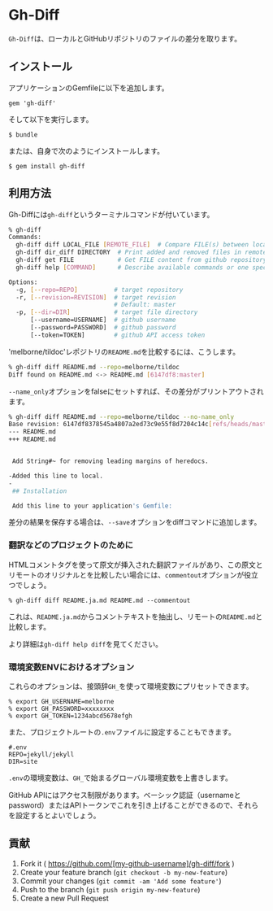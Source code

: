 # Gh-Diff

<!--original
# Gh-Diff
-->

`Gh-Diff`は、ローカルとGitHubリポジトリのファイルの差分を取ります。

<!--original
Take diffs between local and a github repository files.
-->

## インストール

<!--original
## Installation
-->

アプリケーションのGemfileに以下を追加します。

<!--original
Add this line to your application's Gemfile:
-->

    gem 'gh-diff'


<!--original
    gem 'gh-diff'

-->

そして以下を実行します。

<!--original
And then execute:
-->

    $ bundle


<!--original
    $ bundle

-->

または、自身で次のようにインストールします。

<!--original
Or install it yourself as:
-->

    $ gem install gh-diff


<!--original
    $ gem install gh-diff

-->

## 利用方法

<!--original
## Usage
-->

Gh-Diffには`gh-diff`というターミナルコマンドが付いています。

<!--original
Gh-Diff have `gh-diff` terminal command.
-->

```bash
% gh-diff
Commands:
  gh-diff diff LOCAL_FILE [REMOTE_FILE]  # Compare FILE(s) between local and remote repository. LOCAL_FILE can be DIRECTORY.
  gh-diff dir_diff DIRECTORY  # Print added and removed files in remote repository
  gh-diff get FILE            # Get FILE content from github repository
  gh-diff help [COMMAND]      # Describe available commands or one specific command

Options:
  -g, [--repo=REPO]          # target repository
  -r, [--revision=REVISION]  # target revision
                             # Default: master
  -p, [--dir=DIR]            # target file directory
      [--username=USERNAME]  # github username
      [--password=PASSWORD]  # github password
      [--token=TOKEN]        # github API access token
```

<!--original
```bash
% gh-diff
Commands:
  gh-diff diff LOCAL\_FILE [REMOTE\_FILE]  # Compare FILE(s) between local and remote repository. LOCAL_FILE can be DIRECTORY.
  gh-diff dir_diff DIRECTORY  # Print added and removed files in remote repository
  gh-diff get FILE            # Get FILE content from github repository
  gh-diff help [COMMAND]      # Describe available commands or one specific command

Options:
  -g, [--repo=REPO]          # target repository
  -r, [--revision=REVISION]  # target revision
                             # Default: master
  -p, [--dir=DIR]            # target file directory
      [--username=USERNAME]  # github username
      [--password=PASSWORD]  # github password
      [--token=TOKEN]        # github API access token
```
-->

'melborne/tildoc'レポジトリの`README.md`を比較するには、こうします。

<!--original
To take diff of `README.md` for 'melborne/tildoc' repo, do this;
-->

```bash
% gh-diff diff README.md --repo=melborne/tildoc
Diff found on README.md <-> README.md [6147df8:master]
```

<!--original
```bash
% gh-diff diff README.md --repo=melborne/tildoc
Diff found on README.md <-> README.md [6147df8:master]
```
-->

`--name_only`オプションをfalseにセットすれば、その差分がプリントアウトされます。

<!--original
By setting `--name_only` option false, the diff will be print out.
-->

```bash
% gh-diff diff README.md --repo=melborne/tildoc --no-name_only
Base revision: 6147df8378545a4807a2ed73c9e55f8d7204c14c[refs/heads/master]
--- README.md
+++ README.md


 Add String#~ for removing leading margins of heredocs.

-Added this line to local.
-
 ## Installation

 Add this line to your application's Gemfile:
```

<!--original
```bash
% gh-diff diff README.md --repo=melborne/tildoc --no-name_only
Base revision: 6147df8378545a4807a2ed73c9e55f8d7204c14c[refs/heads/master]
--- README.md
+++ README.md


 Add String#~ for removing leading margins of heredocs.

-Added this line to local.
-
 ## Installation

 Add this line to your application's Gemfile:
```
-->

差分の結果を保存する場合は、`--save`オプションをdiffコマンドに追加します。

<!--original
To save the result of diff, put `--save` option to diff command.
-->

### 翻訳などのプロジェクトのために

<!--original
### For Translation-like project
-->

HTMLコメントタグを使って原文が挿入された翻訳ファイルがあり、この原文とリモートのオリジナルとを比較したい場合には、`commentout`オプションが役立つでしょう。

<!--original
If you have translated files in which original text inserted with
html comment tags, and want to compare the original with the remote,
`commentout` option helps you.
-->

    % gh-diff diff README.ja.md README.md --commentout


<!--original
    % gh-diff diff README.ja.md README.md --commentout

-->

これは、`README.ja.md`からコメントテキストを抽出し、リモートの`README.md`と比較します。

<!--original
This extract commented text in `README.ja.md`, then compare it with remote `README.md`.
-->

より詳細は`gh-diff help diff`を見てください。

<!--original
See `gh-diff help diff` for more info.
-->

### 環境変数ENVにおけるオプション

<!--original
### Options in ENV
-->

これらのオプションは、接頭辞`GH_`を使って環境変数にプリセットできます。

<!--original
These options can be preset as ENV variables with prefix `GH_`
-->

    % export GH_USERNAME=melborne
    % export GH_PASSWORD=xxxxxxxx
    % export GH_TOKEN=1234abcd5678efgh


<!--original
    % export GH_USERNAME=melborne
    % export GH_PASSWORD=xxxxxxxx
    % export GH_TOKEN=1234abcd5678efgh

-->

また、プロジェクトルートの`.env`ファイルに設定することもできます。

<!--original
Also, you can set them in `.env` file in the root of your project.
-->

    #.env
    REPO=jekyll/jekyll
    DIR=site


<!--original
    #.env
    REPO=jekyll/jekyll
    DIR=site

-->

`.env`の環境変数は、`GH_`で始まるグローバル環境変数を上書きします。

<!--original
ENVs in `.env` overwrite global ENVs with prefix `GH_`.
-->

GitHub APIにはアクセス制限があります。ベーシック認証（usernameとpassword）またはAPIトークンでこれを引き上げることができるので、それらを設定するとよいでしょう。

<!--original
There is rate limit for accessing GitHub API. While you can make it
up with Basic Authentication(username and password) or API token, 
setting them are preferable.
-->

## 貢献

<!--original
## Contributing
-->

1. Fork it ( https://github.com/[my-github-username]/gh-diff/fork )
2. Create your feature branch (`git checkout -b my-new-feature`)
3. Commit your changes (`git commit -am 'Add some feature'`)
4. Push to the branch (`git push origin my-new-feature`)
5. Create a new Pull Request

<!--original
1. Fork it ( https://github.com/[my-github-username]/gh-diff/fork )
2. Create your feature branch (`git checkout -b my-new-feature`)
3. Commit your changes (`git commit -am 'Add some feature'`)
4. Push to the branch (`git push origin my-new-feature`)
5. Create a new Pull Request
-->
